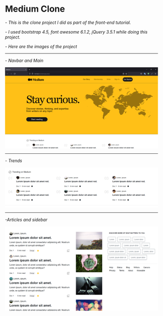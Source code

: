 # **Medium Clone**
_- This is the clone project I did as part of the front-end tutorial._

_- I used bootstrap 4.5, font awesome 6.1.2, jQuery 3.5.1 while doing this project._

_- Here are the images of the project_
___
_- Navbar and Main_

![Image](screenshots/mc1.png)
___
_- Trends_

![Image](screenshots/mc2.png)
___
_-Articles and sidebar_

![Image](screenshots/mc3.png)
